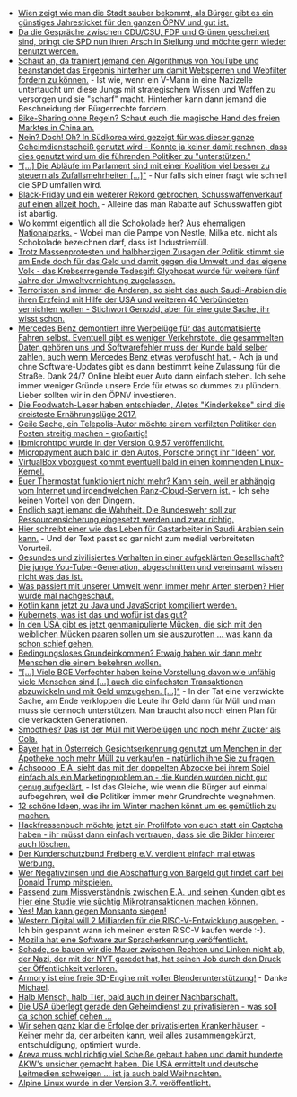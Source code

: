 * [Wien zeigt wie man die Stadt sauber bekommt, als Bürger gibt es ein günstiges Jahresticket für den ganzen ÖPNV und gut ist.](https://www.heise.de/forum/heise-online/News-Kommentare/Zwischen-Fahrverboten-und-nachhaltiger-Mobilitaet-Staedte-verlieren-in-der-Dieselkrise-die-Geduld/Die-Wiener-Stadtregierung/posting-31430685/show/)
* [Da die Gespräche zwischen CDU/CSU, FDP und Grünen gescheitert sind, bringt die SPD nun ihren Arsch in Stellung und möchte gern wieder benutzt werden.](http://www.neopresse.com/politik/dach/spd-kurz-vor-der-groko-noch-einmal-schnell-links-blinken/)
* [Schaut an, da trainiert jemand den Algorithmus von YouTube und beanstandet das Ergebnis hinterher um damit Websperren und Webfilter fordern zu können.](https://www.heise.de/newsticker/meldung/YouTube-Autovervollstaendigung-macht-verstoerende-Suchvorschlaege-3901812.html) - Ist wie, wenn ein V-Mann in eine Nazizelle untertaucht um diese Jungs mit strategischem Wissen und Waffen zu versorgen und sie "scharf" macht. Hinterher kann dann jemand die Beschneidung der Bürgerrechte fordern.
* [Bike-Sharing ohne Regeln? Schaut euch die magische Hand des freien Marktes in China an.](https://blog.fefe.de/?ts=a4e50872)
* [Nein? Doch! Oh? In Südkorea wird gezeigt für was dieser ganze Geheimdienstscheiß genutzt wird - Konnte ja keiner damit rechnen, dass dies genutzt wird um die führenden Politiker zu "unterstützen."](https://blog.fefe.de/?ts=a4e5091a)
* ["[...] Die Abläufe im Parlament sind mit einer Koalition viel besser zu steuern als Zufallsmehrheiten [...]"](https://blog.fefe.de/?ts=a4e50a6f) - Nur falls sich einer fragt wie schnell die SPD umfallen wird.
* [Black-Friday und ein weiterer Rekord gebrochen, Schusswaffenverkauf auf einen allzeit hoch.](https://www.washingtonpost.com/news/post-nation/wp/2017/11/26/guns-were-black-friday-must-haves-going-by-the-fbis-record-203086-background-check-requests/) - Alleine das man Rabatte auf Schusswaffen gibt ist abartig.
* [Wo kommt eigentlich all die Schokolade her? Aus ehemaligen Nationalparks.](https://netzfrauen.org/2017/11/27/53911/) - Wobei man die Pampe von Nestle, Milka etc. nicht als Schokolade bezeichnen darf, dass ist Industriemüll.
* [Trotz Massenprotesten und halbherzigen Zusagen der Politik stimmt sie am Ende doch für das Geld und damit gegen die Umwelt und das eigene Volk - das Krebserregende Todesgift Glyphosat wurde für weitere fünf Jahre der Umweltvernichtung zugelassen.](http://www.sonnenseite.com/de/politik/glyphosat-zulassung-zustimmung-der-bundesregierung-ist-schlag-ins-gesicht-von-verbrauchern-und-umwelt.html)
* [Terroristen sind immer die Anderen, so sieht das auch Saudi-Arabien die ihren Erzfeind mit Hilfe der USA und weiteren 40 Verbündeten vernichten wollen - Stichwort Genozid, aber für eine gute Sache, ihr wisst schon.](https://www.heise.de/tp/features/Die-saudische-Allianz-muslimischer-Staaten-gegen-Terrorismus-und-den-Iran-3902871.html)
* [Mercedes Benz demontiert ihre Werbelüge für das automatisierte Fahren selbst. Eventuell gibt es weniger Verkehrstote, die gesammelten Daten gehören uns und Softwarefehler muss der Kunde bald selber zahlen, auch wenn Mercedes Benz etwas verpfuscht hat.](https://www.heise.de/newsticker/meldung/Automatisiertes-Fahren-Verkehrstote-wird-es-immer-geben-3902934.html) - Ach ja und ohne Software-Updates gibt es dann bestimmt keine Zulassung für die Straße. Dank 24/7 Online bleibt euer Auto dann einfach stehen. Ich sehe immer weniger Gründe unsere Erde für etwas so dummes zu plündern. Lieber sollten wir in den ÖPNV investieren.
* [Die Foodwatch-Leser haben entschieden, Aletes "Kinderkekse" sind die dreisteste Ernährungslüge 2017.](https://www.foodwatch.org/de/informieren/werbeluegen/aktuelle-nachrichten/alete-erhaelt-goldenen-windbeutel/)
* [Geile Sache, ein Telepolis-Autor möchte einem verfilzten Politiker den Posten streitig machen - großartig!](https://www.heise.de/tp/features/Bewerbung-als-Entfilzung-3902879.html)
* [libmicrohttpd wurde in der Version 0.9.57 veröffentlicht.](https://www.phoronix.com/scan.php?page=news_item&px=GNU-libmicrohttpd-0.9.57)
* [Micropayment auch bald in den Autos, Porsche bringt ihr "Ideen" vor.](https://www.golem.de/news/finanzvorstand-porsche-will-auto-funktionen-gegen-geld-entsperren-1711-131358.html)
* [VirtualBox vboxguest kommt eventuell bald in einen kommenden Linux-Kernel.](https://www.pro-linux.de/news/1/25377/virtualbox-weitere-treiber-im-standardkernel.html)
* [Euer Thermostat funktioniert nicht mehr? Kann sein, weil er abhängig vom Internet und irgendwelchen Ranz-Cloud-Servern ist.](https://www.heise.de/newsticker/meldung/Serverausfall-bei-Homematic-IP-3903589.html) - Ich sehe keinen Vorteil von den Dingern.
* [Endlich sagt jemand die Wahrheit. Die Bundeswehr soll zur Ressourcensicherung eingesetzt werden und zwar richtig.](https://www.heise.de/tp/features/Bundeswehreinsaetze-zur-Rohstoffsicherung-fuer-E-Mobilbatterien-3903297.html)
* [Hier schreibt einer wie das Leben für Gastarbeiter in Saudi Arabien sein kann.](https://blog.fefe.de/?ts=a4e3788d) - Und der Text passt so gar nicht zum medial verbreiteten Vorurteil.
* [Gesundes und zivilisiertes Verhalten in einer aufgeklärten Gesellschaft? Die junge You-Tuber-Generation, abgeschnitten und vereinsamt wissen nicht was das ist.](https://blog.fefe.de/?ts=a4e3117e)
* [Was passiert mit unserer Umwelt wenn immer mehr Arten sterben? Hier wurde mal nachgeschaut.](http://www.sonnenseite.com/de/wissenschaft/artenverlust-zerstoert-oekosysteme.html)
* [Kotlin kann jetzt zu Java und JavaScript kompiliert werden.](https://www.heise.de/developer/meldung/Programmiersprachen-Kotlin-1-2-vollzieht-den-Spagat-zwischen-JVM-und-JavaScript-3903616.html)
* [Kubernets, was ist das und wofür ist das gut?](https://opensource.com/article/17/11/kubernetes-lightning-talk)
* [In den USA gibt es jetzt genmanipulierte Mücken, die sich mit den weiblichen Mücken paaren sollen um sie auszurotten ... was kann da schon schief gehen.](http://www.neopresse.com/umwelt/usa-genmanipulierte-moskitos-koennen-ab-sofort-in-20-bundesstaaten-ausgesetzt-werden-ein-wichtiger-sieg-fuer-die-gmo-lobby/)
* [Bedingungsloses Grundeinkommen? Etwaig haben wir dann mehr Menschen die einem bekehren wollen.](https://blog.fefe.de/?ts=a4e0bc46)
* ["[...] Viele BGE Verfechter haben keine Vorstellung davon wie unfähig viele Menschen sind [...] auch die einfachsten Transaktionen abzuwickeln und mit Geld umzugehen. [...]"](https://blog.fefe.de/?ts=a4e04b18) - In der Tat eine verzwickte Sache, am Ende verkloppen die Leute ihr Geld dann für Müll und man muss sie dennoch unterstützen. Man braucht also noch einen Plan für die verkackten Generationen.
* [Smoothies? Das ist der Müll mit Werbelügen und noch mehr Zucker als Cola.](https://netzfrauen.org/2017/11/29/health-food/)
* [Bayer hat in Österreich Gesichtserkennung genutzt um Menchen in der Apotheke noch mehr Müll zu verkaufen - natürlich ihne Sie zu fragen.](https://www.heise.de/tp/features/Bayer-beendet-Gesichtsscans-in-oesterreichischen-Apotheken-3904255.html)
* [Achsoooo, E.A. sieht das mit der doppelten Abzocke bei ihrem Spiel einfach als ein Marketingproblem an - die Kunden wurden nicht gut genug aufgeklärt.](https://www.heise.de/newsticker/meldung/EA-Finanzchef-zu-Battlefront-2-Mikrotransaktionen-Problem-war-Pay-to-Win-Wahrnehmung-der-Spieler-3904448.html) - Ist das Gleiche, wie wenn die Bürger auf einmal aufbegehren, weil die Politiker immer mehr Grundrechte wegnehmen.
* [12 schöne Ideen, was ihr im Winter machen könnt um es gemütlich zu machen.](https://www.smarticular.net/angenehm-durch-den-winter-gemuetlich-warm-stimmungsvoll/)
* [Hackfressenbuch möchte jetzt ein Profilfoto von euch statt ein Captcha haben - ihr müsst dann einfach vertrauen, dass sie die Bilder hinterer auch löschen.](https://blog.fefe.de/?ts=a4e02c43)
* [Der Kunderschutzbund Freiberg e.V. verdient einfach mal etwas Werbung.](http://kinderschutzbund-freiberg.de/)
* [Wer Negativzinsen und die Abschaffung von Bargeld gut findet darf bei Donald Trump mitspielen.](https://www.heise.de/tp/features/Befuerworter-von-Negativzinsen-und-Bargeldabschaffung-soll-Gouverneur-der-US-Notenbank-werden-3905509.html)
* [Passend zum Missverständnis zwischen E.A. und seinen Kunden gibt es hier eine Studie wie süchtig Mikrotransaktionen machen können.](https://www.heise.de/newsticker/meldung/Suechtig-nach-Ingame-Kaeufen-Mikrotransaktionen-koennen-ein-Leben-zerstoeren-3905689.html)
* [Yes! Man kann gegen Monsanto siegen!](https://netzfrauen.org/2017/11/30/mexico/)
* [Western Digital will 2 Milliarden für die RISC-V-Entwicklung ausgeben.](https://www.golem.de/news/cpu-architektur-western-digital-will-2-milliarden-risc-v-kerne-im-jahr-1711-131428.html) - Ich bin gespannt wann ich meinen ersten RISC-V kaufen werde :-).
* [Mozilla hat eine Software zur Spracherkennung veröffentlicht.](https://www.pro-linux.de/news/1/25392/mozilla-ver%C3%B6ffentlicht-freie-engine-und-daten-f%C3%BCr-spracherkennung.html)
* [Schade, so bauen wir die Mauer zwischen Rechten und Linken nicht ab, der Nazi, der mit der NYT geredet hat, hat seinen Job durch den Druck der Öffentlichkeit verloren.](https://blog.fefe.de/?ts=a4e17920)
* [Armory ist eine freie 3D-Engine mit voller Blenderunterstützung!](http://armory3d.org/index.html) - Danke [Michael](https://www.phoronix.com/scan.php?page=news_item&px=Armory-3D-Game-Engine).
* [Halb Mensch, halb Tier, bald auch in deiner Nachbarschaft.](https://netzfrauen.org/2017/12/01/human-animal-hybrid/)
* [Die USA überlegt gerade den Geheimdienst zu privatisieren - was soll da schon schief gehen ...](https://blog.fefe.de/?ts=a4dfe03e)
* [Wir sehen ganz klar die Erfolge der privatisierten Krankenhäuser.](https://blog.fefe.de/?ts=a4dfc8c2) - Keiner mehr da, der arbeiten kann, weil alles zusammengekürzt, entschuldigung, optimiert wurde.
* [Areva muss wohl richtig viel Scheiße gebaut haben und damit hunderte AKW's unsicher gemacht haben. Die USA ermittelt und deutsche Leitmedien schweigen ... ist ja auch bald Weihnachten.](https://netzfrauen.org/2017/12/01/brennstaebe/)
* [Alpine Linux wurde in der Version 3.7. veröffentlicht.](https://www.phoronix.com/scan.php?page=news_item&px=Alpine-Linux-3.7-Released)

